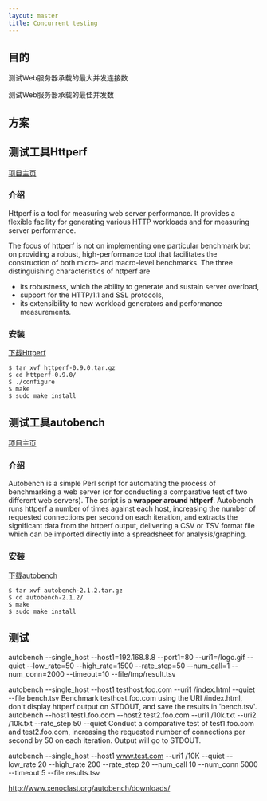 ```yaml
---
layout: master
title: Concurrent testing
---
```


## 目的

测试Web服务器承载的最大并发连接数

测试Web服务器承载的最佳并发数

## 方案

## 测试工具Httperf 

[项目主页](http://code.google.com/p/httperf)

### 介绍

Httperf is a tool for measuring web server performance. It provides a flexible facility for generating various HTTP workloads and for measuring server performance.

The focus of httperf is not on implementing one particular benchmark but on providing a robust, 
high-performance tool that facilitates the construction of both micro- and macro-level benchmarks. 
The three distinguishing characteristics of httperf are 

- its robustness, which  the ability to generate and sustain server overload, 
- support for the HTTP/1.1 and SSL protocols, 
- its extensibility to new workload generators and performance measurements.

### 安装

[下载Httperf](http://code.google.com/p/httperf/downloads/list)

    $ tar xvf httperf-0.9.0.tar.gz
    $ cd httperf-0.9.0/
    $ ./configure
    $ make
    $ sudo make install

## 测试工具autobench

[项目主页](http://www.xenoclast.org/autobench/)

### 介绍

Autobench is a simple Perl script for automating the process of benchmarking a web server (or for conducting a comparative test of two different web servers). The script is a **wrapper around httperf**. Autobench runs httperf a number of times against each host, increasing the number of requested connections per second on each iteration, and extracts the significant data from the httperf output, delivering a CSV or TSV format file which can be imported directly into a spreadsheet for analysis/graphing.

### 安装

[下载autobench](http://www.xenoclast.org/autobench/downloads/)

    $ tar xvf autobench-2.1.2.tar.gz
    $ cd autobench-2.1.2/
    $ make
    $ sudo make install

## 测试

autobench --single_host --host1=192.168.8.8 --port1=80 --uri1=/logo.gif --quiet --low_rate=50 --high_rate=1500 --rate_step=50 --num_call=1 --num_conn=2000 --timeout=10 --file/tmp/result.tsv

autobench --single_host --host1 testhost.foo.com --uri1 /index.html --quiet --file bench.tsv
Benchmark testhost.foo.com using the URI /index.html, don't display httperf output on STDOUT, and save the results in 'bench.tsv'.
autobench --host1 test1.foo.com --host2 test2.foo.com --uri1 /10k.txt --uri2 /10k.txt --rate_step 50 --quiet
Conduct a comparative test of test1.foo.com and test2.foo.com, increasing the requested number of connections per second by 50 on each iteration. Output will go to STDOUT. 

autobench --single_host --host1 www.test.com --uri1 /10K --quiet --low_rate 20 --high_rate 200 --rate_step 20 --num_call 10 --num_conn 5000 --timeout 5 --file results.tsv 

http://www.xenoclast.org/autobench/downloads/